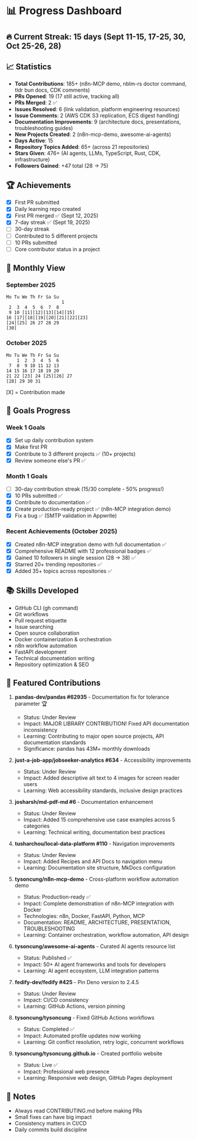 # 📊 Progress Dashboard

## 🔥 Current Streak: 15 days (Sept 11-15, 17-25, 30, Oct 25-26, 28)

## 📈 Statistics
- **Total Contributions**: 185+ (n8n-MCP demo, nblm-rs doctor command, tldr bun docs, CDK comments)
- **PRs Opened**: 19 (17 still active, tracking all)
- **PRs Merged**: 2 ✅
- **Issues Resolved**: 6 (link validation, platform engineering resources)
- **Issue Comments**: 2 (AWS CDK S3 replication, ECS digest handling)
- **Documentation Improvements**: 9 (architecture docs, presentations, troubleshooting guides)
- **New Projects Created**: 2 (n8n-mcp-demo, awesome-ai-agents)
- **Days Active**: 15
- **Repository Topics Added**: 65+ (across 21 repositories)
- **Stars Given**: 476+ (AI agents, LLMs, TypeScript, Rust, CDK, infrastructure)
- **Followers Gained**: +47 total (28 → 75)

## 🏆 Achievements
- [x] First PR submitted
- [x] Daily learning repo created
- [x] First PR merged ✅ (Sept 12, 2025)
- [x] 7-day streak ✅ (Sept 19, 2025)
- [ ] 30-day streak
- [ ] Contributed to 5 different projects
- [ ] 10 PRs submitted
- [ ] Core contributor status in a project

## 📅 Monthly View

### September 2025
```
Mo Tu We Th Fr Sa Su
                     1
 2  3  4  5  6  7  8
 9 10 [11][12][13][14][15]
16 [17][18][19][20][21][22][23]
[24][25] 26 27 28 29
[30]
```

### October 2025
```
Mo Tu We Th Fr Sa Su
    1  2  3  4  5  6
 7  8  9 10 11 12 13
14 15 16 17 18 19 20
21 22 [23] 24 [25][26] 27
[28] 29 30 31
```

[X] = Contribution made

## 🎯 Goals Progress
### Week 1 Goals
- [x] Set up daily contribution system
- [x] Make first PR
- [x] Contribute to 3 different projects ✅ (10+ projects)
- [x] Review someone else's PR ✅

### Month 1 Goals
- [ ] 30-day contribution streak (15/30 complete - 50% progress!)
- [x] 10 PRs submitted ✅
- [x] Contribute to documentation ✅
- [x] Create production-ready project ✅ (n8n-MCP integration demo)
- [x] Fix a bug ✅ (SMTP validation in Appwrite)

### Recent Achievements (October 2025)
- [x] Created n8n-MCP integration demo with full documentation ✅
- [x] Comprehensive README with 12 professional badges ✅
- [x] Gained 10 followers in single session (28 → 38) ✅
- [x] Starred 20+ trending repositories ✅
- [x] Added 35+ topics across repositories ✅

## 📚 Skills Developed
- GitHub CLI (gh command)
- Git workflows
- Pull request etiquette
- Issue searching
- Open source collaboration
- Docker containerization & orchestration
- n8n workflow automation
- FastAPI development
- Technical documentation writing
- Repository optimization & SEO

## 🌟 Featured Contributions

1. **pandas-dev/pandas #62935** - Documentation fix for tolerance parameter 🏆
   - Status: Under Review
   - Impact: MAJOR LIBRARY CONTRIBUTION! Fixed API documentation inconsistency
   - Learning: Contributing to major open source projects, API documentation standards
   - Significance: pandas has 43M+ monthly downloads

2. **just-a-job-app/jobseeker-analytics #634** - Accessibility improvements
   - Status: Under Review
   - Impact: Added descriptive alt text to 4 images for screen reader users
   - Learning: Web accessibility standards, inclusive design practices

3. **josharsh/md-pdf-md #6** - Documentation enhancement
   - Status: Under Review
   - Impact: Added 15 comprehensive use case examples across 5 categories
   - Learning: Technical writing, documentation best practices

4. **tusharchou/local-data-platform #110** - Navigation improvements
   - Status: Under Review
   - Impact: Added Recipes and API Docs to navigation menu
   - Learning: Documentation site structure, MkDocs configuration

5. **tysoncung/n8n-mcp-demo** - Cross-platform workflow automation demo
   - Status: Production-ready ✅
   - Impact: Complete demonstration of n8n-MCP integration with Docker
   - Technologies: n8n, Docker, FastAPI, Python, MCP
   - Documentation: README, ARCHITECTURE, PRESENTATION, TROUBLESHOOTING
   - Learning: Container orchestration, workflow automation, API design

6. **tysoncung/awesome-ai-agents** - Curated AI agents resource list
   - Status: Published ✅
   - Impact: 50+ AI agent frameworks and tools for developers
   - Learning: AI agent ecosystem, LLM integration patterns

7. **fedify-dev/fedify #425** - Pin Deno version to 2.4.5
   - Status: Under Review
   - Impact: CI/CD consistency
   - Learning: GitHub Actions, version pinning

8. **tysoncung/tysoncung** - Fixed GitHub Actions workflows
   - Status: Completed ✅
   - Impact: Automated profile updates now working
   - Learning: Git conflict resolution, retry logic, concurrent workflows

9. **tysoncung/tysoncung.github.io** - Created portfolio website
   - Status: Live ✅
   - Impact: Professional web presence
   - Learning: Responsive web design, GitHub Pages deployment

## 📝 Notes
- Always read CONTRIBUTING.md before making PRs
- Small fixes can have big impact
- Consistency matters in CI/CD
- Daily commits build discipline